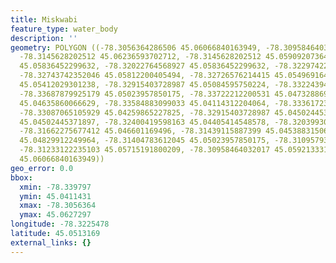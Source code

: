 ```yaml
---
title: Miskwabi
feature_type: water_body
description: ''
geometry: POLYGON ((-78.3056364286506 45.06066840163949, -78.30958464032017 45.0627296880527,
  -78.3145628202512 45.06236593702712, -78.3145628202512 45.05909207364937, -78.31662275677412
  45.05836452299632, -78.32022764568927 45.05836452299632, -78.32297422772017 45.05715191800209,
  -78.32743742352046 45.05812200405494, -78.32726576214415 45.05496916421029, -78.32863905315914
  45.05412029301238, -78.32915403728987 45.05084595750224, -78.33224394207429 45.04951191521564,
  -78.33687879925179 45.05023957850175, -78.33722212200531 45.04732886981218, -78.33979704265988
  45.04635860066629, -78.33584883099033 45.04114312204064, -78.33361723309018 45.04223477319042,
  -78.33087065105929 45.04259865227825, -78.32915403728987 45.04502445371897, -78.32537748699752
  45.04502445371897, -78.32400419598163 45.04405414548578, -78.32039930706648 45.04635860066629,
  -78.31662275677412 45.046601169496, -78.31439115887399 45.04538831506323, -78.31095793133515
  45.04829912249964, -78.31404783612045 45.05023957850175, -78.31095793133515 45.05448409649717,
  -78.31233122235103 45.05715191800209, -78.30958464032017 45.05921333119173, -78.3056364286506
  45.06066840163949))
geo_error: 0.0
bbox:
  xmin: -78.339797
  ymin: 45.0411431
  xmax: -78.3056364
  ymax: 45.0627297
longitude: -78.3225478
latitude: 45.0513169
external_links: {}
---
```

